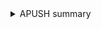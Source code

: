 <details><summary>APUSH summary</summary>
    <div>
        <p>
        	<li><a href="docs/17.html"> chp17 </a></li>
        	<li><a href="docs/18.html"> chp18 </a></li>
        	<li><a href="docs/19.html"> chp19 </a></li>
        	<li><a href="docs/20.html"> chp20 </a></li>
			<li><a href="docs/21.html"> chp21 </a></li>
        	<li><a href="docs/22.html"> chp22 </a></li>
            <li><a href="docs/23.html"> chp23 </a></li>
            <li><a href="docs/24.html"> chp24 </a></li>
            <li><a href="docs/korean.html"> 한국사 </a></li>
        </p>
    </div>
</details>